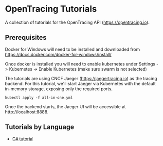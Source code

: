 # OpenTracing Tutorials

A collection of tutorials for the OpenTracing API (https://opentracing.io).

## Prerequisites

Docker for Windows will need to be installed and downloaded from https://docs.docker.com/docker-for-windows/install/

Once docker is installed you will need to enable kubernetes under Settings -> Kubernetes -> Enable Kubernetes (make sure swarm is not selected)

The tutorials are using CNCF Jaeger (https://jaegertracing.io) as the tracing backend.
For this tutorial, we'll start Jaeger via Kubernetes with the default in-memory storage, exposing only the required ports. 

```
kubectl apply -f all-in-one.yml
```

Once the backend starts, the Jaeger UI will be accessible at http://localhost:8888.

## Tutorials by Language

  * [C# tutorial](./csharp/)
